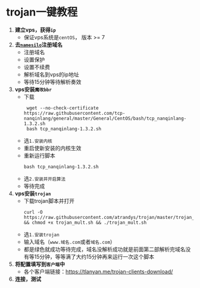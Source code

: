 # trojan一键教程
1. **建立vps，获得`ip`**
   * 保证vps系统是`centOS`， 版本 >= 7
2. **去[`namesilo`](https://www.namesilo.com/)注册域名**
   * 注册域名
   * 设置保护
   * 设置不续费
   * 解析域名到vps的ip地址
   * 等待15分钟等待解析奏效
3. **vps安装`魔改bbr`**
   * 下载
     ```shell
      wget --no-check-certificate https://raw.githubusercontent.com/tcp-nanqinlang/general/master/General/CentOS/bash/tcp_nanqinlang-1.3.2.sh
      bash tcp_nanqinlang-1.3.2.sh
      ```
   * 选`1.安装内核`
   * 重启使新安装的内核生效
   * 重新运行脚本
      ```shell
      bash tcp_nanqinlang-1.3.2.sh
      ```
   * 选`2.安装并开启算法`
   * 等待完成
4. **vps安装`trojan`**
    * 下载trojan脚本并打开
      ```shell
      curl -O https://raw.githubusercontent.com/atrandys/trojan/master/trojan_mult.sh && chmod +x trojan_mult.sh && ./trojan_mult.sh
      ```
    * 选`1.安装trojan`
    * 输入域名（`www.域名.com`或者`域名.com`）
    * 都是绿色就成功等待完成，域名没解析成功就是前面第二部解析完域名没有等15分钟，等等满了大约15分钟再来运行一次这个脚本
5. **将配置填写到`客户端`中**
   * 各个客户端链接：https://tlanyan.me/trojan-clients-download/
6. **连接，测试**

